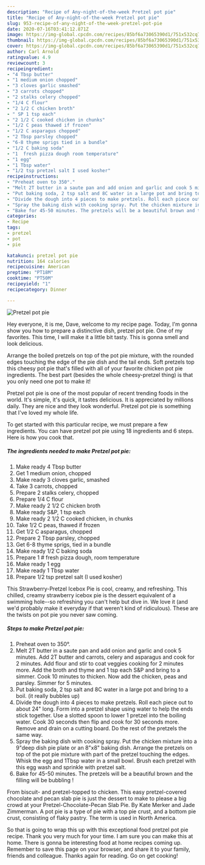 ```yaml
---
description: "Recipe of Any-night-of-the-week Pretzel pot pie"
title: "Recipe of Any-night-of-the-week Pretzel pot pie"
slug: 953-recipe-of-any-night-of-the-week-pretzel-pot-pie
date: 2020-07-16T03:41:12.871Z
image: https://img-global.cpcdn.com/recipes/85bf6a73065390d1/751x532cq70/pretzel-pot-pie-recipe-main-photo.jpg
thumbnail: https://img-global.cpcdn.com/recipes/85bf6a73065390d1/751x532cq70/pretzel-pot-pie-recipe-main-photo.jpg
cover: https://img-global.cpcdn.com/recipes/85bf6a73065390d1/751x532cq70/pretzel-pot-pie-recipe-main-photo.jpg
author: Carl Arnold
ratingvalue: 4.9
reviewcount: 3
recipeingredient:
- "4 Tbsp butter"
- "1 medium onion chopped"
- "3 cloves garlic smashed"
- "3 carrots chopped"
- "2 stalks celery chopped"
- "1/4 C flour"
- "2 1/2 C chicken broth"
- " SP 1 tsp each"
- "2 1/2 C cooked chicken in chunks"
- "1/2 C peas thawed if frozen"
- "1/2 C asparagus chopped"
- "2 Tbsp parsley chopped"
- "6-8 thyme sprigs tied in a bundle"
- "1/2 C baking soda"
- "1  fresh pizza dough room temperature"
- "1 egg"
- "1 Tbsp water"
- "1/2 tsp pretzel salt I used kosher"
recipeinstructions:
- "Preheat oven to 350°."
- "Melt 2T butter in a saute pan and add onion and garlic and cook 5 minutes. Add 2T butter and carrots, celery and asparagus and cook for 2 minutes. Add flour and stir to coat veggies cooking for 2 minutes more. Add the broth and thyme and 1 tsp each S&amp;P and bring to a simmer. Cook 10 minutes to thicken. Now add the chicken, peas and parsley. Simmer for 5 minutes."
- "Put baking soda, 2 tsp salt and 8C water in a large pot and bring to a boil. (it really bubbles up)"
- "Divide the dough into 4 pieces to make pretzels. Roll each piece out to about 24&#34; long. Form into a pretzel shape using water to help the ends stick together. Use a slotted spoon to lower 1 pretzel into the boiling water. Cook 30 seconds then flip and cook for 30 seconds more. Remove and drain on a cutting board. Do the rest of the pretzels the same way."
- "Spray the baking dish with cooking spray. Put the chicken mixture into a 9&#34;deep dish pie plate or an 8&#34;x8&#34; baking dish. Arrange the pretzels on top of the pot pie mixture with part of the pretzel touching the edges. Whisk the egg and 1Tbsp water in a small bowl. Brush each pretzel with this egg wash and sprinkle with pretzel salt."
- "Bake for 45-50 minutes. The pretzels will be a beautiful brown and the filling will be bubbling !"
categories:
- Recipe
tags:
- pretzel
- pot
- pie

katakunci: pretzel pot pie 
nutrition: 164 calories
recipecuisine: American
preptime: "PT18M"
cooktime: "PT50M"
recipeyield: "1"
recipecategory: Dinner

---
```



![Pretzel pot pie](https://img-global.cpcdn.com/recipes/85bf6a73065390d1/751x532cq70/pretzel-pot-pie-recipe-main-photo.jpg)

Hey everyone, it is me, Dave, welcome to my recipe page. Today, I'm gonna show you how to prepare a distinctive dish, pretzel pot pie. One of my favorites. This time, I will make it a little bit tasty. This is gonna smell and look delicious.

Arrange the boiled pretzels on top of the pot pie mixture, with the rounded edges touching the edge of the pie dish and the tail ends. Soft pretzels top this cheesy pot pie that&#39;s filled with all of your favorite chicken pot pie ingredients. The best part (besides the whole cheesy-pretzel thing) is that you only need one pot to make it!

Pretzel pot pie is one of the most popular of recent trending foods in the world. It's simple, it's quick, it tastes delicious. It is appreciated by millions daily. They are nice and they look wonderful. Pretzel pot pie is something that I've loved my whole life.


To get started with this particular recipe, we must prepare a few ingredients. You can have pretzel pot pie using 18 ingredients and 6 steps. Here is how you cook that.

<!--inarticleads1-->

##### The ingredients needed to make Pretzel pot pie:

1. Make ready 4 Tbsp butter
1. Get 1 medium onion, chopped
1. Make ready 3 cloves garlic, smashed
1. Take 3 carrots, chopped
1. Prepare 2 stalks celery, chopped
1. Prepare 1/4 C flour
1. Make ready 2 1/2 C chicken broth
1. Make ready  S&amp;P, 1 tsp each
1. Make ready 2 1/2 C cooked chicken, in chunks
1. Take 1/2 C peas, thawed if frozen
1. Get 1/2 C asparagus, chopped
1. Prepare 2 Tbsp parsley, chopped
1. Get 6-8 thyme sprigs, tied in a bundle
1. Make ready 1/2 C baking soda
1. Prepare 1 # fresh pizza dough, room temperature
1. Make ready 1 egg
1. Make ready 1 Tbsp water
1. Prepare 1/2 tsp pretzel salt (I used kosher)


This Strawberry-Pretzel Icebox Pie is cool, creamy, and refreshing. This chilled, creamy strawberry icebox pie is the dessert equivalent of a swimming hole--so refreshing you can&#39;t help but dive in. We love it (and we&#39;d probably make it everyday if that weren&#39;t kind of ridiculous). These are the twists on pot pie you never saw coming. 

<!--inarticleads2-->

##### Steps to make Pretzel pot pie:

1. Preheat oven to 350°.
1. Melt 2T butter in a saute pan and add onion and garlic and cook 5 minutes. Add 2T butter and carrots, celery and asparagus and cook for 2 minutes. Add flour and stir to coat veggies cooking for 2 minutes more. Add the broth and thyme and 1 tsp each S&amp;P and bring to a simmer. Cook 10 minutes to thicken. Now add the chicken, peas and parsley. Simmer for 5 minutes.
1. Put baking soda, 2 tsp salt and 8C water in a large pot and bring to a boil. (it really bubbles up)
1. Divide the dough into 4 pieces to make pretzels. Roll each piece out to about 24&#34; long. Form into a pretzel shape using water to help the ends stick together. Use a slotted spoon to lower 1 pretzel into the boiling water. Cook 30 seconds then flip and cook for 30 seconds more. Remove and drain on a cutting board. Do the rest of the pretzels the same way.
1. Spray the baking dish with cooking spray. Put the chicken mixture into a 9&#34;deep dish pie plate or an 8&#34;x8&#34; baking dish. Arrange the pretzels on top of the pot pie mixture with part of the pretzel touching the edges. Whisk the egg and 1Tbsp water in a small bowl. Brush each pretzel with this egg wash and sprinkle with pretzel salt.
1. Bake for 45-50 minutes. The pretzels will be a beautiful brown and the filling will be bubbling !


From biscuit- and pretzel-topped to chicken. This easy pretzel-covered chocolate and pecan slab pie is just the dessert to make to please a big crowd at your Pretzel-Chocolate-Pecan Slab Pie. By Kate Merker and Jade Zimmerman. A pot pie is a type of pie with a top pie crust, and a bottom pie crust, consisting of flaky pastry. The term is used in North America. 

So that is going to wrap this up with this exceptional food pretzel pot pie recipe. Thank you very much for your time. I am sure you can make this at home. There is gonna be interesting food at home recipes coming up. Remember to save this page on your browser, and share it to your family, friends and colleague. Thanks again for reading. Go on get cooking!
